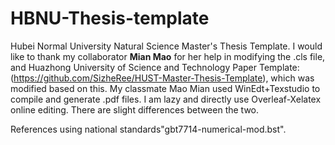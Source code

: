 # HBNU-Thesis-template
Hubei Normal University Natural Science Master's Thesis Template.
I would like to thank my collaborator **Mian Mao** for her help in modifying the .cls file, and Huazhong University of Science and Technology Paper Template: (https://github.com/SizheRee/HUST-Master-Thesis-Template), which was modified based on this.
My classmate Mao Mian used WinEdt+Texstudio to compile and generate .pdf files. I am lazy and directly use Overleaf-Xelatex online editing. There are slight differences between the two.

References using national standards"gbt7714-numerical-mod.bst".
